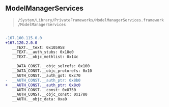## ModelManagerServices

> `/System/Library/PrivateFrameworks/ModelManagerServices.framework/ModelManagerServices`

```diff

-167.100.115.0.0
+167.120.2.0.0
   __TEXT.__text: 0x105958
   __TEXT.__auth_stubs: 0x18e0
   __TEXT.__objc_methlist: 0x14c

   __DATA_CONST.__objc_selrefs: 0x100
   __DATA_CONST.__objc_protorefs: 0x10
   __AUTH_CONST.__auth_got: 0xc70
-  __AUTH_CONST.__auth_ptr: 0x8b0
+  __AUTH_CONST.__auth_ptr: 0x8c0
   __AUTH_CONST.__const: 0x8750
   __AUTH_CONST.__objc_const: 0x1780
   __AUTH.__objc_data: 0xa0

```
